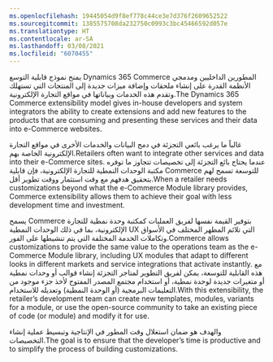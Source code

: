 ```yaml
---
ms.openlocfilehash: 19445054d9f8ef778c44ce3e7d376f2609652522
ms.sourcegitcommit: 1385575708da232750c0993c3bc45466592d057e
ms.translationtype: HT
ms.contentlocale: ar-SA
ms.lasthandoff: 03/08/2021
ms.locfileid: "6070455"
---
```

<span data-ttu-id="736e2-101">يمنح نموذج قابلية التوسع Dynamics 365 Commerce المطورين الداخليين ومدمجي الأنظمة القدرة على إنشاء ملحقات وإضافة ميزات جديدة إلى المنتجات التي تستهلك وتقدم هذه الخدمات وبياناتها في مواقع التجارة الإلكترونية.</span><span class="sxs-lookup"><span data-stu-id="736e2-101">The Dynamics 365 Commerce extensibility model gives in-house developers and system integrators the ability to create extensions and add new features to the products that are consuming and presenting these services and their data into e-Commerce websites.</span></span> 

<span data-ttu-id="736e2-102">غالباً ما يرغب بائعي التجزئة في دمج البيانات والخدمات الأخرى في مواقع التجارة الإلكترونية الخاصة بهم.</span><span class="sxs-lookup"><span data-stu-id="736e2-102">Retailers often want to integrate other services and data into their e-Commerce sites.</span></span> <span data-ttu-id="736e2-103">عندما يحتاج بائع التجزئة إلى تخصيصات تتجاوز ما توفره مكتبة الوحدات النمطية للتجارة الإلكترونية، فإن قابلية Commerce للتوسعة تسمح لهم بتحقيق هدفهم مع وقت استثمار ووقت تطوير أقل.</span><span class="sxs-lookup"><span data-stu-id="736e2-103">When a retailer needs customizations beyond what the e-Commerce Module library provides, Commerce extensibility allows them to achieve their goal with less development time and investment.</span></span> 

<span data-ttu-id="736e2-104">يسمح Commerce بتوفير القيمة نفسها لفريق العمليات كمكتبة وحدة نمطية للتجارة الإلكترونية، بما في ذلك الوحدات النمطية UX التي تلائم المظهر المختلف في الأسواق وتكاملات الخدمة المختلفة التي يتم تنشيطها على الفور.</span><span class="sxs-lookup"><span data-stu-id="736e2-104">Commerce allows customizations to provide the same value to the operations team as the e-Commerce Module library, including UX modules that adapt to different looks in different markets and service integrations that activate instantly.</span></span> <span data-ttu-id="736e2-105">مع هذه القابلية للتوسعة، يمكن لفريق التطوير لمتاجر التجزئة إنشاء قوالب أو وحدات نمطية أو متغيرات جديدة لوحدة نمطية، أو استخدام مجتمع المصدر المفتوح لأخذ جزء موجود من التعليمات البرمجية (أو الوحدة النمطية) وتعديله للاستخدام.</span><span class="sxs-lookup"><span data-stu-id="736e2-105">With this extensibility, the retailer’s development team can create new templates, modules, variants for a module, or use the open-source community to take an existing piece of code (or module) and modify it for use.</span></span> 

<span data-ttu-id="736e2-106">والهدف هو ضمان استغلال وقت المطور في الإنتاجية وتبسيط عملية إنشاء التخصيصات.</span><span class="sxs-lookup"><span data-stu-id="736e2-106">The goal is to ensure that the developer’s time is productive and to simplify the process of building customizations.</span></span>
